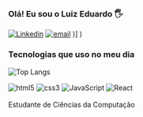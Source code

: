 ### Olá! Eu sou o Luiz Eduardo 🖐️

[![Linkedin](https://img.shields.io/badge/LinkedIn-0077B5?style=for-the-badge&logo=linkedin&logoColor=white)](https://www.linkedin.com/in/luiz-eduardo-amaral/)
[![email](https://img.shields.io/badge/Gmail-D14836?style=for-the-badge&logo=gmail&logoColor=white)](mailto:luizeduardoamaral2003@gmail.com)
)]
)

### Tecnologias que uso no meu dia

![Top Langs](https://github-readme-stats.vercel.app/api/top-langs/?username=Luiz14es&theme=dracula)

<div style="display: inline_block">
    <img align="center" alt="html5" src="https://img.shields.io/badge/HTML5-E34F26?style=for-the-badge&logo=html5&logoColor=white">
    <img align="center" alt="css3" src="https://img.shields.io/badge/CSS3-1572B6?style=for-the-badge&logo=css3&logoColor=white">
    <img align="center" alt="JavaScript" src="https://img.shields.io/badge/JavaScript-F7DF1E?style=for-the-badge&logo=javascript&logoColor=black">
    <img align="center" alt="React" src="https://img.shields.io/badge/React-20232A?style=for-the-badge&logo=react&logoColor=61DAFB">
</div>
<br/>
Estudante de Ciências da Computação
